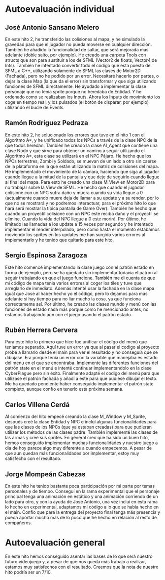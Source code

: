 # Autoevaluación individual

## José Antonio Sansano Melero
En este hito 2, he transferido las colisiones al mapa, y he simulado la gravedad para que el jugador no pueda moverse en cualquier dirección. También he añadido la funcionalidad de saltar, que será mejorada más adelante (doble salto, por ejemplo).
He creado una carpeta Tools con structs que son para sustituir a los de SFML (Vector2 de floats, Vector4 de Ints). También he intentado convertir todo el código que esta puesto de SFML a C++, utilizando solamente de SFML las clases de Motor2D (Fachada), pero no he podido por un error. Necesitaré hacerlo por partes, o dejar la clase Map (la que da el error) sin transformar y que siga utilizando funciones de SFML directamente.
He ayudado a implementar la clase personaje que no tenía sprite porque no heredaba de Entidad.
Y he ordenado como se realizaban los Inputs. Ahora los Inputs de movimiento los coge en tiempo real, y los pulsados (el botón de disparar, por ejemplo) utilizando el bucle de Events.

## Ramón Rodríguez Pedraza
En este hito 2, he solucionado los errores que tuve en el hito 1 con el Algoritmo A*, y he unificado todos los NPCs a través de la clase NPC de la que todos heredan. También he creado la clase AI_Agent que contiene una clase Nodo y que sirve para obtener un camino a seguir utilizando el Algoritmo A*, esta clase se utilizará en el NPC Pájaro.
He hecho que los NPCs terrestres, Zombi y Soldado, se muevan de un lado a otro sin caerse de la plataforma en la que están utilizando la matriz de colisiones del mapa.
He implementado el movimiento de la cámara, haciendo que siga al jugador cuando llegue a la mitad de la pantalla y que deje de seguirlo cuando llegue al final del mapa. Para esto he creado una clase M_View en Motor2D para no trabajar sobre la View de SFML.
He hecho que cuando el jugador colisione con un NPC sufra daño y muera cuando su vida llegue a 0 (actualmente cuando muere deja de llamar a su update y a su render, por lo que no se mostrará y no podremos interactuar, para el próximo hito lo que hará será mostrar la típica pantalla de Game Over). También he hecho que cuando un proyectil colisione con un NPC este reciba daño y el proyectil se elimine. Cuando la vida del NPC llegue a 0 este morirá.
Por último, he limitado las llamadas a los update a 15 veces por segundo y he intentado implementar el render interpolado, pero como hasta el momento estabamos moviendo los sprites en los updates me han surgido varios errores al implementarlo y he tenido que quitarlo para este hito.

## Sergio Espinosa Zaragoza
Este hito comencé implementando la clase juego con el patrón estado en forma de ejemplo, pero se ha quedado sin implementar todavia el patrón al seguir trabajando en que el juego funcione.
También me di cuenta de que mi código de mapa tenia varios errores al coger los tiles y tuve que arreglarlo de inmediato. Además intenté usar la fachada en la clase mapa igual que Jose al haber hecho yo el código, pero lo dejamos para más adelante si hay tiempo para no liar mucho la cosa, ya que funciona correctamente así.
Por último, he creado las clases mundo y menú con las funciones de estado nada más porque como he mencionado antes, no estamos trabajando aun con el juego usando el patrón estado.

## Rubén Herrera Cervera
Para este hito lo primero que hice fue unificar el código del menú que teniamos separado. Aquí tuve un error ya que al pasar el codigo al proyecto probe a llamarlo desde el main para ver el resultado y no conseguía que se dibujase. Era porque tenía un error con la variable que manejaba es estado del menu en el que se encontraba. 
Implemente las diferentes funciones del patrón state en el menú e intenté continuar implementandolo en la clase CyberPlague pero sin éxito.
Finalmente adapté el codigo del menú para que utilizase el patrón fachada y añadí a este para que pudiese dibujar el texto.
Me ha quedado pendiente haber conseguido implementar el patrón state completo, aunque confío en tenerlo esta próxima semana.

## Carlos Villena Cerdá
Al comienzo del hito empecé creando la clase M_Window y M_Sprite, después creé la clase Entidad y NPC e incluí algunas funcionalidades para que las clases de los NPCs (que ya estaban creadas) para que pudieran utilizar los métodos de las clases padre. También implementé las clases de las armas y creé sus sprites.
En general creo que ha sido un buen hito, hemos conseguido implementar muchas funcionalidades y nuestro juego a dia de hoy parece algo muy diferente a cuando empecemos. A pesar de que aun quedan más funcionalidades por implementar, estoy muy satisfecho con el resultado. 

## Jorge Mompeán Cabezas
En este hito he tenido bastante poca participación por mi parte por temas personales y de tiempo. Conseguí en la rama experimental que el personaje principal tenga una animación en estático y una animación corriendo de un lado para otro, y con la ayuda de Jose Antonio, una vez incluí en esta rama lo hecho en experimental, adaptamos mi código a lo que se había hecho en el main. Confio que para la entrega del proyecto final tenga más presencia y pueda aportar mucho más de lo poco que he hecho en relación al resto de compañeros.


# Autoevaluación general
En este hito hemos conseguido asentar las bases de lo que será nuestro futuro videojuego y, a pesar de que nos queda más trabajo a realizar, estamos muy satisfechos con el resultado. Creemos que la nota de nuestro hito podría ser un 7/10.
